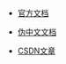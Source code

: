 - [官方文档](https://stackexchange.github.io/StackExchange.Redis/Basics)

- [伪中文文档](https://www.gitbook.com/?utm_source=legacy&utm_medium=redirect&utm_campaign=close_legacy)

- [CSDN文章](https://blog.csdn.net/qq_27461747/article/details/89441778)